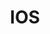 ---
layout: default
title: IOS
parent: Apple Календарь
grand_parent: Календарь
nav_order: 1
permalink: "/#ios-1"
---